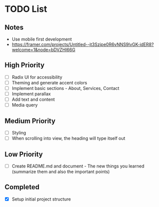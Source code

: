 # TODO List

## Notes

- Use mobile first development
- https://framer.com/projects/Untitled--jt3Szjpe0R6vNNS9lvGK-idER8?welcome=1&node=bDVZHI66G

## High Priority

- [ ] Radix UI for accessibility
- [ ] Theming and generate accent colors
- [ ] Implement basic sections - About, Services, Contact
- [ ] Implement parallax
- [ ] Add text and content
- [ ] Media query

## Medium Priority

- [ ] Styling
- [ ] When scrolling into view, the heading will type itself out

## Low Priority

- [ ] Create README.md and document - The new things you learned (summarize them and also the important points)

## Completed

- [x] Setup initial project structure
